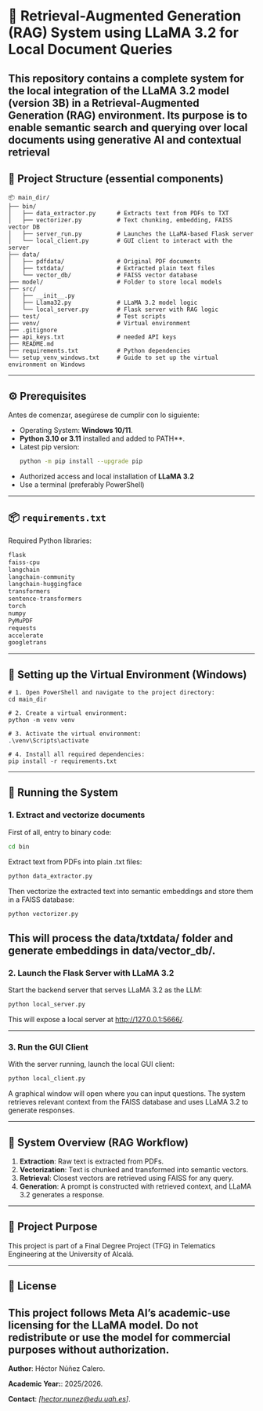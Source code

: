 # 🧠 Retrieval-Augmented Generation (RAG) System using LLaMA 3.2 for Local Document Queries

This repository contains a complete system for the local integration of the LLaMA 3.2 model (version 3B) in a Retrieval-Augmented Generation (RAG) environment. Its purpose is to enable semantic search and querying over local documents using generative AI and contextual retrieval
---

## 📁 Project Structure (essential components)

```
📦 main_dir/
├── bin/
│   ├── data_extractor.py      # Extracts text from PDFs to TXT
│   ├── vectorizer.py          # Text chunking, embedding, FAISS vector DB
│   ├── server_run.py          # Launches the LLaMA-based Flask server
│   └── local_client.py        # GUI client to interact with the server
├── data/
│   ├── pdfdata/               # Original PDF documents
│   ├── txtdata/               # Extracted plain text files
│   └── vector_db/             # FAISS vector database
├── model/                     # Folder to store local models
├── src/
│   ├── __init__.py
│   ├── Llama32.py             # LLaMA 3.2 model logic
│   └── local_server.py        # Flask server with RAG logic
├── test/                      # Test scripts
├── venv/                      # Virtual environment
├── .gitignore
├── api_keys.txt               # needed API keys
├── README.md
├── requirements.txt           # Python dependencies
└── setup_venv_windows.txt     # Guide to set up the virtual environment on Windows

```

---

## ⚙️ Prerequisites

Antes de comenzar, asegúrese de cumplir con lo siguiente:

- Operating System: **Windows 10/11**.
- **Python 3.10 or 3.11** installed and added to PATH**.
- Latest pip version: 
  ```bash
  python -m pip install --upgrade pip
  ```
- Authorized access and local installation of **LLaMA 3.2**
- Use a terminal (preferably PowerShell)

---

## 📦 `requirements.txt`

Required Python libraries:

```txt
flask                        
faiss-cpu        
langchain           
langchain-community        
langchain-huggingface     
transformers                  
sentence-transformers         
torch                           
numpy                   
PyMuPDF                         
requests                        
accelerate                      
googletrans
```

---

## 🐍 Setting up the Virtual Environment (Windows)

```plaintext
# 1. Open PowerShell and navigate to the project directory:
cd main_dir

# 2. Create a virtual environment:
python -m venv venv

# 3. Activate the virtual environment:
.\venv\Scripts\activate

# 4. Install all required dependencies:
pip install -r requirements.txt
```

---

## 🚀  Running the System

### 1. Extract and vectorize documents

First of all, entry to binary code:

```bash
cd bin
```

Extract text from PDFs into plain .txt files:

```bash
python data_extractor.py
```

Then vectorize the extracted text into semantic embeddings and store them in a FAISS database:

```bash
python vectorizer.py
```

This will process the data/txtdata/ folder and generate embeddings in data/vector_db/.
---

### 2. Launch the Flask Server with LLaMA 3.2

Start the backend server that serves LLaMA 3.2 as the LLM:

```bash
python local_server.py
```

This will expose a local server at http://127.0.0.1:5666/.

---

### 3. Run the GUI Client

With the server running, launch the local GUI client:


```bash
python local_client.py
```

A graphical window will open where you can input questions. The system retrieves relevant context from the FAISS database and uses LLaMA 3.2 to generate responses.

---

## 🎁 System Overview (RAG Workflow)

1. **Extraction**: Raw text is extracted from PDFs.
2. **Vectorization**: Text is chunked and transformed into semantic vectors.
3. **Retrieval**: Closest vectors are retrieved using FAISS for any query.
4. **Generation**: A prompt is constructed with retrieved context, and LLaMA 3.2 generates a response.

---

## 🤝 Project Purpose

This project is part of a Final Degree Project (TFG) in Telematics Engineering at the University of Alcalá.

---

## 📄 License

This project follows Meta AI’s academic-use licensing for the LLaMA model.
Do not redistribute or use the model for commercial purposes without authorization.
---

**Author**: Héctor Núñez Calero.

**Academic Year:**: 2025/2026.

**Contact**: *[hector.nunez@edu.uah.es]*.
